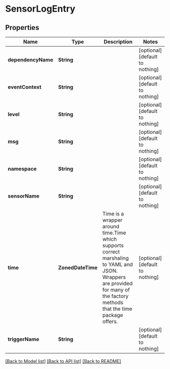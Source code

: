 # SensorLogEntry


## Properties
Name | Type | Description | Notes
------------ | ------------- | ------------- | -------------
**dependencyName** | **String** |  | [optional] [default to nothing]
**eventContext** | **String** |  | [optional] [default to nothing]
**level** | **String** |  | [optional] [default to nothing]
**msg** | **String** |  | [optional] [default to nothing]
**namespace** | **String** |  | [optional] [default to nothing]
**sensorName** | **String** |  | [optional] [default to nothing]
**time** | **ZonedDateTime** | Time is a wrapper around time.Time which supports correct marshaling to YAML and JSON.  Wrappers are provided for many of the factory methods that the time package offers. | [optional] [default to nothing]
**triggerName** | **String** |  | [optional] [default to nothing]


[[Back to Model list]](../README.md#models) [[Back to API list]](../README.md#api-endpoints) [[Back to README]](../README.md)



